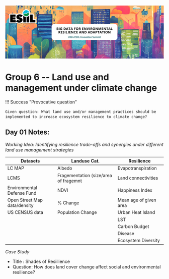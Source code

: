 ![](./assets/esiil_content/Summit_Header.png)

# Group 6 -- Land use and management under climate change 

!!! Success "Provocative question"

    Given question: What land use and/or management practices should be implemented to increase ecosystem resilience to climate change?


Day 01 Notes: 
---
*Working Idea*: *Identifying resilience trade-offs and synergies under different land use management strategies*

| Datasets      | Landuse Cat.  | Resilience |
| ------------- | ------------- | ---------- |
| LC MAP    | Albedo | Evapotranspiration |
| LCMS | Fragementation (size/area of fragemnt  | Land connectivities
| Environmental Defense Fund | NDVI | Happiness Index
| Open Street Map data/density | % Change | Mean age of given area
| US CENSUS data | Population Change | Urban Heat Island |
| | | LST |
| | | Carbon Budget |
| | | Disease |
| | | Ecosystem Diversity|


_Case Study_

- Title : Shades of Resiilience
- Question: How does land cover change affect social and environmental resilience?
